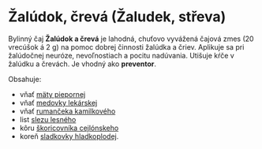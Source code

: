 Žalúdok, črevá (Žaludek, střeva)
================================

Bylinný čaj **Žalúdok a črevá** je lahodná, chuťovo vyvážená čajová zmes (20
vrecúšok á 2 g) na pomoc dobrej činnosti žalúdka a čriev. Aplikuje sa pri
žalúdočnej neuróze, nevoľnostiach a pocitu nadúvania. Utišuje kŕče v žalúdku a
črevách. Je vhodný ako **preventor**.

Obsahuje:

* vňať [mäty piepornej](../bylinky/mata-pieporna)
* vňať [medovky lekárskej](../bylinky/medovka-lekarska)
* vňať [rumančeka kamilkového](../bylinky/rumancek-kamilkovy)
* list [slezu lesného](../bylinky/slez-lesny)
* kôru [škoricovníka cejlónskeho](../bylinky/skoricovnik-cejlonsky)
* koreň [sladkovky hladkoplodej](../bylinky/sladkovka-hladkoploda).
